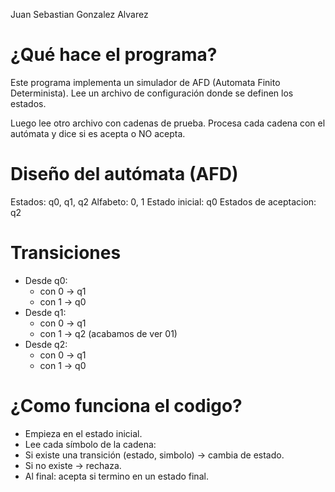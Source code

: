 Juan Sebastian Gonzalez Alvarez

# ¿Qué hace el programa?

Este programa implementa un simulador de AFD (Automata Finito Determinista).
Lee un archivo de configuración donde se definen los estados.

Luego lee otro archivo con cadenas de prueba.
Procesa cada cadena con el autómata y dice si es acepta o NO acepta.

# Diseño del autómata (AFD)

Estados: q0, q1, q2
Alfabeto: 0, 1
Estado inicial: q0
Estados de aceptacion: q2

# Transiciones

* Desde q0:
  - con 0 → q1
  - con 1 → q0
* Desde q1:
  - con 0 → q1
  - con 1 → q2 (acabamos de ver 01)
* Desde q2:
  - con 0 → q1
  - con 1 → q0

# ¿Como funciona el codigo?
- Empieza en el estado inicial.
- Lee cada símbolo de la cadena:
- Si existe una transición (estado, simbolo) → cambia de estado.
- Si no existe → rechaza.
- Al final: acepta si termino en un estado final.

